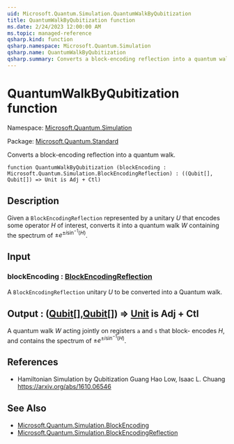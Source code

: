 ```yaml
---
uid: Microsoft.Quantum.Simulation.QuantumWalkByQubitization
title: QuantumWalkByQubitization function
ms.date: 2/24/2023 12:00:00 AM
ms.topic: managed-reference
qsharp.kind: function
qsharp.namespace: Microsoft.Quantum.Simulation
qsharp.name: QuantumWalkByQubitization
qsharp.summary: Converts a block-encoding reflection into a quantum walk.
---
```


# QuantumWalkByQubitization function

Namespace: [Microsoft.Quantum.Simulation](xref:Microsoft.Quantum.Simulation)

Package: [Microsoft.Quantum.Standard](https://nuget.org/packages/Microsoft.Quantum.Standard)


Converts a block-encoding reflection into a quantum walk.

```qsharp
function QuantumWalkByQubitization (blockEncoding : Microsoft.Quantum.Simulation.BlockEncodingReflection) : ((Qubit[], Qubit[]) => Unit is Adj + Ctl)
```


## Description

Given a `BlockEncodingReflection` represented by a unitary $U$that encodes some operator $H$ of interest, converts it into a quantumwalk $W$ containing the spectrum of $\pm e^{\pm i\sin^{-1}(H)}$.

## Input

### blockEncoding : [BlockEncodingReflection](xref:Microsoft.Quantum.Simulation.BlockEncodingReflection)

A `BlockEncodingReflection` unitary $U$ to be converted into a Quantumwalk.



## Output : ([Qubit](xref:microsoft.quantum.qsharp.valueliterals#qubit-literals)[],[Qubit](xref:microsoft.quantum.qsharp.valueliterals#qubit-literals)[]) => [Unit](xref:microsoft.quantum.qsharp.valueliterals#unit-literal)  is Adj + Ctl

A quantum walk $W$ acting jointly on registers `a` and `s` that block-encodes $H$, and contains the spectrum of $\pm e^{\pm i\sin^{-1}(H)}$.

## References

- Hamiltonian Simulation by Qubitization  Guang Hao Low, Isaac L. Chuang  https://arxiv.org/abs/1610.06546

## See Also

- [Microsoft.Quantum.Simulation.BlockEncoding](xref:Microsoft.Quantum.Simulation.BlockEncoding)
- [Microsoft.Quantum.Simulation.BlockEncodingReflection](xref:Microsoft.Quantum.Simulation.BlockEncodingReflection)